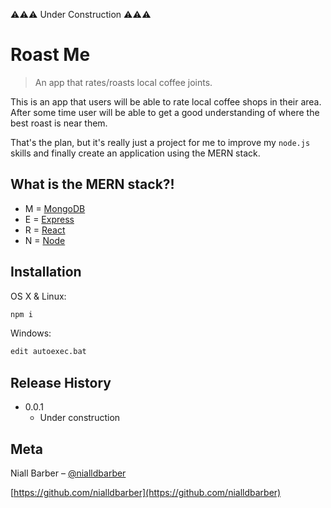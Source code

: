 ⚠️⚠️⚠️ Under Construction ⚠️⚠️⚠️

# Roast Me
> An app that rates/roasts local coffee joints.

This is an app that users will be able to rate local coffee shops in their area. After some time user will be able to get a good understanding of where the best roast is near them.

That's the plan, but it's really just a project for me to improve my `node.js` skills and finally create an application using the MERN stack.

## What is the MERN stack?!

* M = [MongoDB](https://github.com/mongodb/mongo)
* E = [Express](https://github.com/expressjs/express)
* R = [React](https://github.com/facebook/react)
* N = [Node](https://github.com/nodejs/node)

## Installation

OS X & Linux:

```sh
npm i
```

Windows:

```sh
edit autoexec.bat
```

## Release History

* 0.0.1
    * Under construction

## Meta

Niall Barber – [@nialldbarber](https://twitter.com/nialldbarber)

[https://github.com/nialldbarber](https://github.com/nialldbarber)
